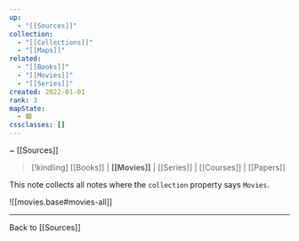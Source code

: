 ```yaml
---
up:
  - "[[Sources]]"
collection:
  - "[[Collections]]"
  - "[[Maps]]"
related:
  - "[[Books]]"
  - "[[Movies]]"
  - "[[Series]]"
created: 2022-01-01
rank: 3
mapState:
  - 🟩
cssclasses: []
---
```

~ [[Sources]]

> [!kindling] [[Books]] | **[[Movies]]** | [[Series]] | [[Courses]] | [[Papers]] 

This note collects all notes where the `collection` property says `Movies`.

![[movies.base#movies-all]]

---

Back to [[Sources]]
